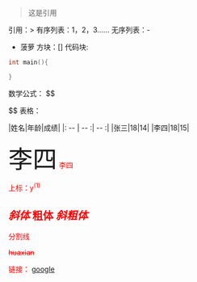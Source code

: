 >这是引用

引用：>
有序列表：1，2，3......
无序列表：-
- 菠萝
方块：[]
代码块:
~~~c
int main(){

}
~~~
数学公式：
$$

$$
表格：

|姓名|年龄|成绩|
|: -- | -- :| -- :|
|张三|18|14|
|李四|18|15|

<font size="7">李四</font>
<font  color="red">李四

上标：y<sup>(1)<sup>

*斜体*
**粗体**
***斜粗体***
---
分割线

~~huaxian~~

链接：
[google](https://google.com)







